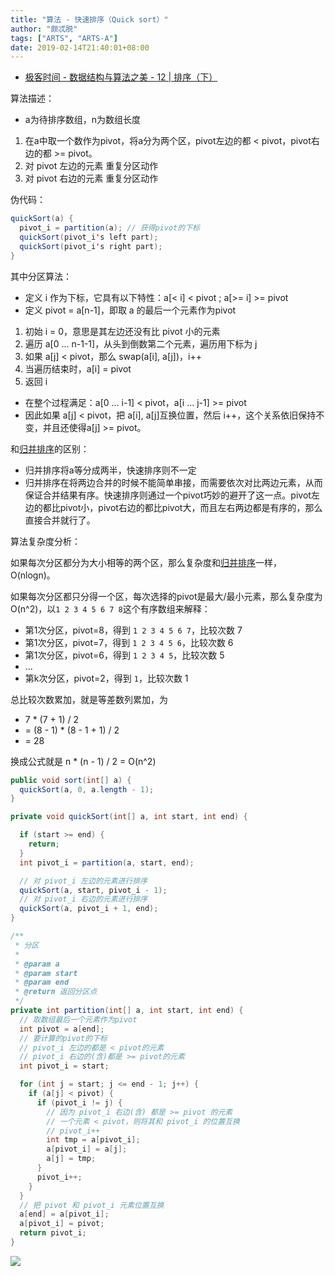 ```yaml
---
title: "算法 - 快速排序（Quick sort）"
author: "颇忒脱"
tags: ["ARTS", "ARTS-A"]
date: 2019-02-14T21:40:01+08:00
---
```


<!--more-->

* [极客时间 - 数据结构与算法之美 - 12 | 排序（下）][1]


算法描述：

* a为待排序数组，n为数组长度

1. 在a中取一个数作为pivot，将a分为两个区，pivot左边的都 < pivot，pivot右边的都 >= pivot。
1. 对 pivot 左边的元素 重复分区动作
1. 对 pivot 右边的元素 重复分区动作

伪代码：

```java
quickSort(a) {
  pivot_i = partition(a); // 获得pivot的下标
  quickSort(pivot_i's left part);
  quickSort(pivot_i's right part);
}
```

其中分区算法：

* 定义 i 作为下标，它具有以下特性：a[< i] < pivot ; a[>= i] >= pivot
* 定义 pivot = a[n-1]，即取 a 的最后一个元素作为pivot

1. 初始 i = 0，意思是其左边还没有比 pivot 小的元素
1. 遍历 a[0 ... n-1-1]，从头到倒数第二个元素，遍历用下标为 j
1. 如果 a[j] < pivot，那么 swap(a[i], a[j])，i++
1. 当遍历结束时，a[i] = pivot
1. 返回 i

* 在整个过程满足：a[0 ... i-1] < pivot，a[i ... j-1] >= pivot
* 因此如果 a[j] < pivot，把 a[i], a[j]互换位置，然后 i++，这个关系依旧保持不变，并且还使得a[j] >= pivot。

和[归并排序][merge-sort]的区别：

* 归并排序将a等分成两半，快速排序则不一定
* 归并排序在将两边合并的时候不能简单串接，而需要依次对比两边元素，从而保证合并结果有序。快速排序则通过一个pivot巧妙的避开了这一点。pivot左边的都比pivot小，pivot右边的都比pivot大，而且左右两边都是有序的，那么直接合并就行了。

算法复杂度分析：

如果每次分区都分为大小相等的两个区，那么复杂度和[归并排序][merge-sort]一样，O(nlogn)。

如果每次分区都只分得一个区，每次选择的pivot是最大/最小元素，那么复杂度为O(n^2)，以`1 2 3 4 5 6 7 8`这个有序数组来解释：

* 第1次分区，pivot=8，得到 `1 2 3 4 5 6 7`，比较次数 7
* 第1次分区，pivot=7，得到 `1 2 3 4 5 6`，比较次数 6
* 第1次分区，pivot=6，得到 `1 2 3 4 5`，比较次数 5
* ...
* 第k次分区，pivot=2，得到 `1`，比较次数 1

总比较次数累加，就是等差数列累加，为

* 7 * (7 + 1) / 2 
* = (8 - 1) * (8 - 1 + 1) / 2
* = 28

换成公式就是 n * (n - 1) / 2 = O(n^2)

```java
public void sort(int[] a) {
  quickSort(a, 0, a.length - 1);
}

private void quickSort(int[] a, int start, int end) {

  if (start >= end) {
    return;
  }
  int pivot_i = partition(a, start, end);

  // 对 pivot_i 左边的元素进行排序
  quickSort(a, start, pivot_i - 1);
  // 对 pivot_i 右边的元素进行排序
  quickSort(a, pivot_i + 1, end);
}

/**
 * 分区
 *
 * @param a
 * @param start
 * @param end
 * @return 返回分区点
 */
private int partition(int[] a, int start, int end) {
  // 取数组最后一个元素作为pivot
  int pivot = a[end];
  // 要计算的pivot的下标
  // pivot_i 左边的都是 < pivot的元素
  // pivot_i 右边的(含)都是 >= pivot的元素
  int pivot_i = start;

  for (int j = start; j <= end - 1; j++) {
    if (a[j] < pivot) {
      if (pivot_i != j) {
        // 因为 pivot_i 右边(含) 都是 >= pivot 的元素
        // 一个元素 < pivot，则将其和 pivot_i 的位置互换
        // pivot_i++
        int tmp = a[pivot_i];
        a[pivot_i] = a[j];
        a[j] = tmp;
      }
      pivot_i++;
    }
  }
  // 把 pivot 和 pivot_i 元素位置互换
  a[end] = a[pivot_i];
  a[pivot_i] = pivot;
  return pivot_i;
}
```

![](../sort/quick-sort.png)

[1]: https://time.geekbang.org/column/article/41913
[merge-sort]: ../11-merge-sort